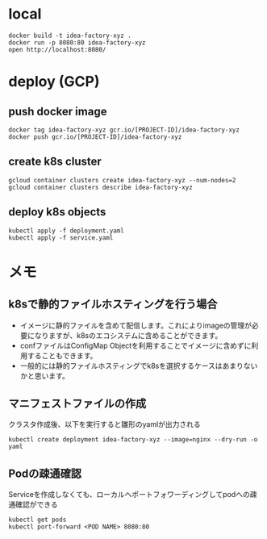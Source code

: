 
# local

```
docker build -t idea-factory-xyz .
docker run -p 8080:80 idea-factory-xyz
open http://localhost:8080/
```

# deploy (GCP)

## push docker image

```
docker tag idea-factory-xyz gcr.io/[PROJECT-ID]/idea-factory-xyz
docker push gcr.io/[PROJECT-ID]/idea-factory-xyz
```

## create k8s cluster

```
gcloud container clusters create idea-factory-xyz --num-nodes=2
gcloud container clusters describe idea-factory-xyz
```

## deploy k8s objects

```
kubectl apply -f deployment.yaml
kubectl apply -f service.yaml
```


# メモ

## k8sで静的ファイルホスティングを行う場合
 - イメージに静的ファイルを含めて配信します。これによりimageの管理が必要になりますが、k8sのエコシステムに含めることができます。
 - confファイルはConfigMap Objectを利用することでイメージに含めずに利用することもできます。
 - 一般的には静的ファイルホスティングでk8sを選択するケースはあまりないかと思います。

## マニフェストファイルの作成

クラスタ作成後、以下を実行すると雛形のyamlが出力される

```
kubectl create deployment idea-factory-xyz --image=nginx --dry-run -o yaml
```

## Podの疎通確認

Serviceを作成しなくても、ローカルへポートフォワーディングしてpodへの疎通確認ができる

```
kubectl get pods
kubectl port-forward <POD NAME> 8080:80
```
